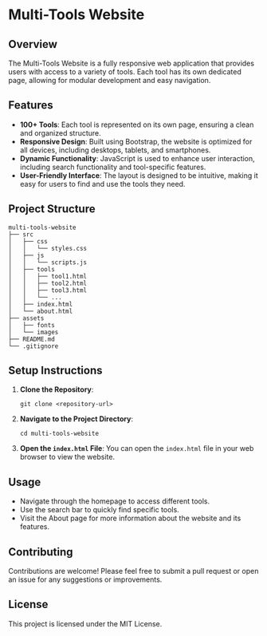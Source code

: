 # Multi-Tools Website

## Overview
The Multi-Tools Website is a fully responsive web application that provides users with access to a variety of tools. Each tool has its own dedicated page, allowing for modular development and easy navigation.

## Features
- **100+ Tools**: Each tool is represented on its own page, ensuring a clean and organized structure.
- **Responsive Design**: Built using Bootstrap, the website is optimized for all devices, including desktops, tablets, and smartphones.
- **Dynamic Functionality**: JavaScript is used to enhance user interaction, including search functionality and tool-specific features.
- **User-Friendly Interface**: The layout is designed to be intuitive, making it easy for users to find and use the tools they need.

## Project Structure
```
multi-tools-website
├── src
│   ├── css
│   │   └── styles.css
│   ├── js
│   │   └── scripts.js
│   ├── tools
│   │   ├── tool1.html
│   │   ├── tool2.html
│   │   ├── tool3.html
│   │   └── ...
│   ├── index.html
│   └── about.html
├── assets
│   ├── fonts
│   └── images
├── README.md
└── .gitignore
```

## Setup Instructions
1. **Clone the Repository**: 
   ```
   git clone <repository-url>
   ```
2. **Navigate to the Project Directory**: 
   ```
   cd multi-tools-website
   ```
3. **Open the `index.html` File**: You can open the `index.html` file in your web browser to view the website.

## Usage
- Navigate through the homepage to access different tools.
- Use the search bar to quickly find specific tools.
- Visit the About page for more information about the website and its features.

## Contributing
Contributions are welcome! Please feel free to submit a pull request or open an issue for any suggestions or improvements.

## License
This project is licensed under the MIT License.